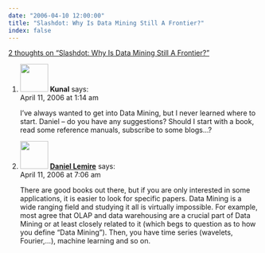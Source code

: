 ```yaml
---
date: "2006-04-10 12:00:00"
title: "Slashdot: Why Is Data Mining Still A Frontier?"
index: false
---
```


[2 thoughts on &ldquo;Slashdot: Why Is Data Mining Still A Frontier?&rdquo;](/lemire/blog/2006/04-10-slashdot-why-is-data-mining-still-a-frontier)

<ol class="comment-list">
<li id="comment-3961" class="comment even thread-even depth-1">
<div class="comment-author vcard">
<img alt src="https://secure.gravatar.com/avatar/6b0c1dab3d3c85191bbd3aff80d6f093?s=56&#038;d=mm&#038;r=g" srcset="https://secure.gravatar.com/avatar/6b0c1dab3d3c85191bbd3aff80d6f093?s=112&#038;d=mm&#038;r=g 2x" class="avatar avatar-56 photo" height="56" width="56" decoding="async" /> <b class="fn">Kunal</b> <span class="says">says:</span> </div>
<div class="comment-metadata"><time datetime="2006-04-11T01:14:50+00:00">April 11, 2006 at 1:14 am</time></a> </div>
<div class="comment-content">
<p>I&rsquo;ve always wanted to get into Data Mining, but I never learned where to start. Daniel &#8211; do you have any suggestions? Should I start with a book, read some reference manuals, subscribe to some blogs&#8230;?</p>
</div>
</li>
<li id="comment-3962" class="comment odd alt thread-odd thread-alt depth-1">
<div class="comment-author vcard">
<img alt src="https://secure.gravatar.com/avatar/9c8641f1aebb6763ecf07d31107db2c6?s=56&#038;d=mm&#038;r=g" srcset="https://secure.gravatar.com/avatar/9c8641f1aebb6763ecf07d31107db2c6?s=112&#038;d=mm&#038;r=g 2x" class="avatar avatar-56 photo" height="56" width="56" decoding="async" /> <b class="fn"><a href="https://lemire.me/blog/" class="url" rel="ugc">Daniel Lemire</a></b> <span class="says">says:</span> </div>
<div class="comment-metadata"><time datetime="2006-04-11T07:06:02+00:00">April 11, 2006 at 7:06 am</time></a> </div>
<div class="comment-content">
<p>There are good books out there, but if you are only interested in some applications, it is easier to look for specific papers. Data Mining is a wide ranging field and studying it all is virtually impossible. For example, most agree that OLAP and data warehousing are a crucial part of Data Mining or at least closely related to it (which begs to question as to how you define &ldquo;Data Mining&rdquo;). Then, you have time series (wavelets, Fourier,&#8230;), machine learning and so on.</p>
</div>
</li>
</ol>
